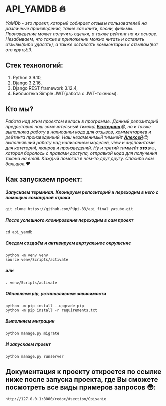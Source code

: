 # API_YAMDB :fire:
*YaMDb - это проект, который собирает отзывы пользователей на различные произведения, такие как книги, песни, фильмы. Произведение может получить оценки, а также рейтинг на их основе. Незабываем, что также в приложении можно читать и оствлять отзывы(либо удалять), а также оставлять комментарии к отзывам(вот это круть!!!).*

## Стек технологий:
1. Python 3.9.10,
2. Django 3.2.16,
3. Django REST framework 3.12.4,
4. Библиотека Simple JWT(работа с JWT-токеном).

## Кто мы?
*Работа над этим проектом велась в программе. Данный репозиторий предоставил наш замечательный тимлид ***[Екатерина](https://github.com/MrKlejton)***:sunglasses:, но и также выполняла работу в написании кода для отзывов, комментариев и рейтинга произведениий. Наш незаменимый тиммейт ***[Алексей](https://github.com/paltus3)***:heart_eyes:, выполнявший работу над написанием моделей, view и эндпоинтами для категорий, жанров и произведений. Ну и третий тиммейт ***[это я](https://github.com/PUpi-83)***:relaxed:, которая боролось с правами доступа, отправкой кода для получения токена на email. Каждый помогал в чём-то друг другу. Спасибо вам большое.:heart:*

## Как запускаем проект:
##### Запускаем терминал. Клонируем репозиторий и переходим в него с помощью командной строки
```
git clone https://github.com/PUpi-83/api_final_yatube.git
```
##### После успешного клонирования переходим в сам проект
```
cd api_yamdb
```
##### Следом создаём и активируем виртуальное окружение
```
python -m venv venv
source venv/Scripts/activate
```
##### или
```
. venv/Scripts/activate
```
##### Обновляем pip, устанавливаем зависимости
```
python -m pip install --upgrade pip
python -m pip install -r requirements.txt
```
##### Выполняем миграции
```
python manage.py migrate
```
##### И запускаем проект
```
python manage.py runserver
```

## Документация к проекту откроется по ссылке ниже после запуска проекта, где Вы сможете посмотреть все виды примеров запросов :flushed::
```
http://127.0.0.1:8000/redoc/#section/Opisanie 
```
